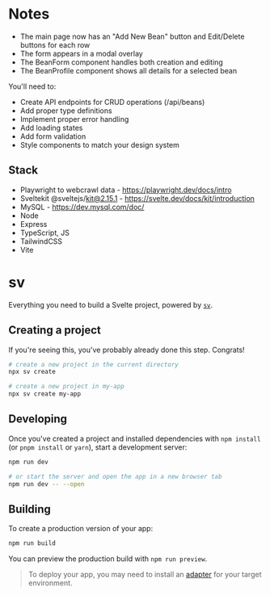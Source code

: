 # Notes

- The main page now has an "Add New Bean" button and Edit/Delete buttons for each row
- The form appears in a modal overlay
- The BeanForm component handles both creation and editing
- The BeanProfile component shows all details for a selected bean

You'll need to:

- Create API endpoints for CRUD operations (/api/beans)
- Add proper type definitions
- Implement proper error handling
- Add loading states
- Add form validation
- Style components to match your design system

## Stack

- Playwright to webcrawl data - https://playwright.dev/docs/intro
- Sveltekit @sveltejs/kit@2.15.1 - https://svelte.dev/docs/kit/introduction
- MySQL - https://dev.mysql.com/doc/
- Node
- Express
- TypeScript, JS
- TailwindCSS
- Vite

# sv

Everything you need to build a Svelte project, powered by [`sv`](https://github.com/sveltejs/cli).

## Creating a project

If you're seeing this, you've probably already done this step. Congrats!

```bash
# create a new project in the current directory
npx sv create

# create a new project in my-app
npx sv create my-app
```

## Developing

Once you've created a project and installed dependencies with `npm install` (or `pnpm install` or `yarn`), start a development server:

```bash
npm run dev

# or start the server and open the app in a new browser tab
npm run dev -- --open
```

## Building

To create a production version of your app:

```bash
npm run build
```

You can preview the production build with `npm run preview`.

> To deploy your app, you may need to install an [adapter](https://svelte.dev/docs/kit/adapters) for your target environment.
